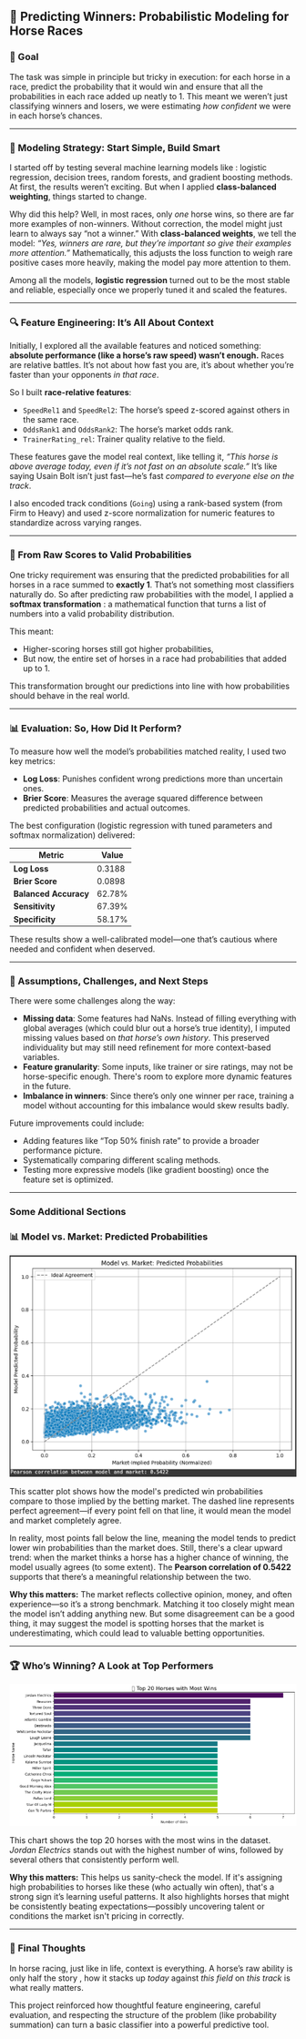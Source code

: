 ## 🏇 Predicting Winners: Probabilistic Modeling for Horse Races

### 🎯 Goal

The task was simple in principle but tricky in execution: for each horse in a race, predict the probability that it would win and ensure that all the probabilities in each race added up neatly to 1. This meant we weren’t just classifying winners and losers, we were estimating *how confident* we were in each horse’s chances.

---

### 🧠 Modeling Strategy: Start Simple, Build Smart

I started off by testing several machine learning models like : logistic regression, decision trees, random forests, and gradient boosting methods. At first, the results weren’t exciting. But when I applied **class-balanced weighting**, things started to change.

Why did this help? Well, in most races, only *one* horse wins, so there are far more examples of non-winners. Without correction, the model might just learn to always say “not a winner.” With **class-balanced weights**, we tell the model: *“Yes, winners are rare, but they’re important so give their examples more attention.”* Mathematically, this adjusts the loss function to weigh rare positive cases more heavily, making the model pay more attention to them.

Among all the models, **logistic regression** turned out to be the most stable and reliable, especially once we properly tuned it and scaled the features.

---

### 🔍 Feature Engineering: It’s All About Context

Initially, I explored all the available features and noticed something: **absolute performance (like a horse’s raw speed) wasn’t enough.** Races are relative battles. It’s not about how fast you are, it’s about whether you’re faster than your opponents *in that race*.

So I built **race-relative features**:

* `SpeedRel1` and `SpeedRel2`: The horse’s speed z-scored against others in the same race.
* `OddsRank1` and `OddsRank2`: The horse’s market odds rank.
* `TrainerRating_rel`: Trainer quality relative to the field.

These features gave the model real context, like telling it, *“This horse is above average today, even if it’s not fast on an absolute scale.”* It’s like saying Usain Bolt isn’t just fast—he’s fast *compared to everyone else on the track*.

I also encoded track conditions (`Going`) using a rank-based system (from Firm to Heavy) and used z-score normalization for numeric features to standardize across varying ranges.

---

### 🧪 From Raw Scores to Valid Probabilities

One tricky requirement was ensuring that the predicted probabilities for all horses in a race summed to **exactly 1**. That’s not something most classifiers naturally do. So after predicting raw probabilities with the model, I applied a **softmax transformation** : a mathematical function that turns a list of numbers into a valid probability distribution.

This meant:

* Higher-scoring horses still got higher probabilities,
* But now, the entire set of horses in a race had probabilities that added up to 1.

This transformation brought our predictions into line with how probabilities should behave in the real world.

---

### 📊 Evaluation: So, How Did It Perform?

To measure how well the model’s probabilities matched reality, I used two key metrics:

* **Log Loss**: Punishes confident wrong predictions more than uncertain ones.
* **Brier Score**: Measures the average squared difference between predicted probabilities and actual outcomes.

The best configuration (logistic regression with tuned parameters and softmax normalization) delivered:

| Metric                | Value  |
| --------------------- | ------ |
| **Log Loss**          | 0.3188 |
| **Brier Score**       | 0.0898 |
| **Balanced Accuracy** | 62.78% |
| **Sensitivity**       | 67.39% |
| **Specificity**       | 58.17% |

These results show a well-calibrated model—one that’s cautious where needed and confident when deserved.

---

### 🧩 Assumptions, Challenges, and Next Steps

There were some challenges along the way:

* **Missing data**: Some features had NaNs. Instead of filling everything with global averages (which could blur out a horse’s true identity), I imputed missing values based on *that horse’s own history*. This preserved individuality but may still need refinement for more context-based variables.
* **Feature granularity**: Some inputs, like trainer or sire ratings, may not be horse-specific enough. There's room to explore more dynamic features in the future.
* **Imbalance in winners**: Since there’s only one winner per race, training a model without accounting for this imbalance would skew results badly.

Future improvements could include:

* Adding features like “Top 50% finish rate” to provide a broader performance picture.
* Systematically comparing different scaling methods.
* Testing more expressive models (like gradient boosting) once the feature set is optimized.

---
### Some Additional Sections

### 📊 Model vs. Market: Predicted Probabilities

![Model vs Market](./ML_EXPERIMENTATION/market.png)

This scatter plot shows how the model's predicted win probabilities compare to those implied by the betting market. The dashed line represents perfect agreement—if every point fell on that line, it would mean the model and market completely agree.

In reality, most points fall below the line, meaning the model tends to predict lower win probabilities than the market does. Still, there's a clear upward trend: when the market thinks a horse has a higher chance of winning, the model usually agrees (to some extent). The **Pearson correlation of 0.5422** supports that there’s a meaningful relationship between the two.

**Why this matters:**
The market reflects collective opinion, money, and often experience—so it’s a strong benchmark. Matching it too closely might mean the model isn’t adding anything new. But some disagreement can be a good thing, it may suggest the model is spotting horses that the market is underestimating, which could lead to valuable betting opportunities.

---

### 🏆 Who’s Winning? A Look at Top Performers

![Top 20 Horses](./ML_EXPERIMENTATION/top20.png)

This chart shows the top 20 horses with the most wins in the dataset. *Jordan Electrics* stands out with the highest number of wins, followed by several others that consistently perform well.

**Why this matters:**
This helps us sanity-check the model. If it's assigning high probabilities to horses like these (who actually win often), that's a strong sign it’s learning useful patterns. It also highlights horses that might be consistently beating expectations—possibly uncovering talent or conditions the market isn't pricing in correctly.

---

### 🏁 Final Thoughts

In horse racing, just like in life, context is everything. A horse’s raw ability is only half the story , how it stacks up *today* against *this field* on *this track* is what really matters.

This project reinforced how thoughtful feature engineering, careful evaluation, and respecting the structure of the problem (like probability summation) can turn a basic classifier into a powerful predictive tool.
